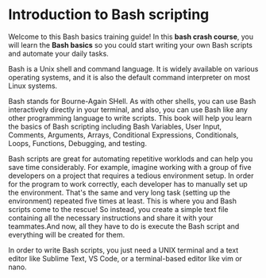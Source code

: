 # Introduction to Bash scripting

Welcome to this Bash basics training guide! In this **bash crash course**, you will learn the **Bash basics** so you could start writing your own Bash scripts and automate your daily tasks.

Bash is a Unix shell and command language. It is widely available on various operating systems, and it is also the default command interpreter on most Linux systems.

Bash stands for Bourne-Again SHell. As with other shells, you can use Bash interactively directly in your terminal, and also, you can use Bash like any other programming language to write scripts. This book will help you learn the basics of Bash scripting including Bash Variables, User Input, Comments, Arguments, Arrays, Conditional Expressions, Conditionals, Loops, Functions, Debugging, and testing.

Bash scripts are great for automating repetitive worklods and can help you save time considerably. For example, imagine working with a group of five developers on a project that requires a tedious environment setup. In order for the program to work correctly, each developer has to manually set up the environment. That's the same and very long task (setting up the environment) repeated five times at least. This is where you and Bash scripts come to the rescue! So instead, you create a simple text file containing all the necessary instructions and share it with your teammates.And now, all they have to do is execute the Bash script and everything will be created for them.

In order to write Bash scripts, you just need a UNIX terminal and a text editor like Sublime Text, VS Code, or a terminal-based editor like vim or nano.
